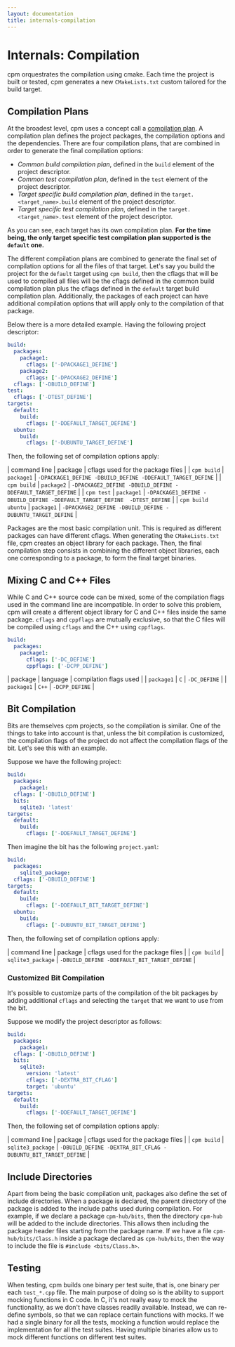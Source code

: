 ```yaml
---
layout: documentation
title: internals-compilation
---
```


# Internals: Compilation

cpm orquestrates the compilation using cmake. Each time the project is built or tested, cpm generates a new `CMakeLists.txt` custom tailored for the build target.

## Compilation Plans

At the broadest level, cpm uses a concept call a [compilation plan](/documentation/project-descriptor.html#compilation-plan). A compilation plan defines the project packages, the compilation options and the dependencies. There are four compilation plans, that are combined in order to generate the final compilation options:
  - *Common build compilation plan*, defined in the `build` element of the project descriptor.
  - *Common test compilation plan*, defined in the `test` element of the project descriptor.
  - *Target specific build compilation plan*, defined in the `target.<target_name>.build` element of the project descriptor.
  - *Target specific test compilation plan*, defined in the `target.<target_name>.test` element of the project descriptor.

As you can see, each target has its own compilation plan. **For the time being, the only target specific test compilation plan supported is the `default` one.**

The different compilation plans are combined to generate the final set of compilation options for all the files of that target. Let's say you build the project for the `default` target using `cpm build`, then the cflags that will be used to compiled all files will be the cflags defined in the common build compilation plan plus the cflags defined in the `default` target build compilation plan. Additionally, the packages of each project can have additional compilation options that will apply only to the compilation of that package. 

Below there is a more detailed example. Having the following project descriptor:

```yaml
build:
  packages:
    package1:
      cflags: ['-DPACKAGE1_DEFINE']
    package2:
      cflags: ['-DPACKAGE2_DEFINE']
  cflags: ['-DBUILD_DEFINE']
test:
  cflags: ['-DTEST_DEFINE']
targets:
  default:
    build:
      cflags: ['-DDEFAULT_TARGET_DEFINE']
  ubuntu:
    build:
      cflags: ['-DUBUNTU_TARGET_DEFINE']
```

Then, the following set of compilation options apply:

| command line | package | cflags used for the package files | 
| `cpm build` | `package1` | `-DPACKAGE1_DEFINE -DBUILD_DEFINE -DDEFAULT_TARGET_DEFINE` |
| `cpm build` | `package2` | `-DPACKAGE2_DEFINE -DBUILD_DEFINE -DDEFAULT_TARGET_DEFINE` |
| `cpm test` | `package1` | `-DPACKAGE1_DEFINE -DBUILD_DEFINE -DDEFAULT_TARGET_DEFINE  -DTEST_DEFINE` |
| `cpm build ubuntu` | `package1` | `-DPACKAGE2_DEFINE -DBUILD_DEFINE -DUBUNTU_TARGET_DEFINE` |

Packages are the most basic compilation unit. This is required as different packages can have different cflags. When generating the `CMakeLists.txt` file, cpm creates an object library for each package. Then, the final compilation step consists in combining the different object libraries, each one corresponding to a package, to form the final target binaries.

## Mixing C and C++ Files

While C and C++ source code can be mixed, some of the compilation flags used in the command line are incompatible. In order to solve this problem, cpm will create a different object library for C and C++ files inside the same package. `cflags` and `cppflags` are mutually exclusive, so that the C files will be compiled using `cflags` and the C++ using `cppflags`.

```yaml
build:
  packages:
    package1:
      cflags: ['-DC_DEFINE']
      cppflags: ['-DCPP_DEFINE']
```

| package | language | compilation flags used |
| `package1` | `C` | `-DC_DEFINE` |
| `package1` | `C++` | `-DCPP_DEFINE` |

## Bit Compilation

Bits are themselves cpm projects, so the compilation is similar. One of the things to take into account is that, unless the bit compilation is customized, the compilation flags of the project do not affect the compilation flags of the bit. Let's see this with an example. 

Suppose we have the following project:

```yaml
build:
  packages:
    package1:
  cflags: ['-DBUILD_DEFINE']
  bits:
    sqlite3: 'latest'
targets:
  default:
    build:
      cflags: ['-DDEFAULT_TARGET_DEFINE']
```

Then imagine the bit has the following `project.yaml`:

```yaml
build:
  packages:
    sqlite3_package:
  cflags: ['-DBUILD_DEFINE']
targets:
  default:
    build:
      cflags: ['-DDEFAULT_BIT_TARGET_DEFINE']
  ubuntu:
    build:
      cflags: ['-DUBUNTU_BIT_TARGET_DEFINE']
```

Then, the following set of compilation options apply:

| command line | package | cflags used for the package files | 
| `cpm build` | `sqlite3_package` | `-DBUILD_DEFINE -DDEFAULT_BIT_TARGET_DEFINE` |

### Customized Bit Compilation

It's possible to customize parts of the compilation of the bit packages by adding additional `cflags` and selecting the `target` that we want to use from the bit. 

Suppose we modify the project descriptor as follows:

```yaml
build:
  packages:
    package1:
  cflags: ['-DBUILD_DEFINE']
  bits:
    sqlite3:
      version: 'latest'
      cflags: ['-DEXTRA_BIT_CFLAG']
      target: 'ubuntu'
targets:
  default:
    build:
      cflags: ['-DDEFAULT_TARGET_DEFINE']
```

Then, the following set of compilation options apply:

| command line | package | cflags used for the package files | 
| `cpm build` | `sqlite3_package` | `-DBUILD_DEFINE -DEXTRA_BIT_CFLAG -DUBUNTU_BIT_TARGET_DEFINE` |

## Include Directories

Apart from being the basic compilation unit, packages also define the set of include directories. When a package is declared, the parent directory of the package is added to the include paths used during compilation. For example, if we declare a package `cpm-hub/bits`, then the directory `cpm-hub` will be added to the include directories. This allows then including the package header files starting from the package name. If we have a file `cpm-hub/bits/Class.h` inside a package declared as `cpm-hub/bits`, then the way to include the file is `#include <bits/Class.h>`.

## Testing

When testing, cpm builds one binary per test suite, that is, one binary per each `test_*.cpp` file. The main purpose of doing so is the ability to support mocking functions in C code. In C, it's not really easy to mock the functionality, as we don't have classes readily available. Instead, we can re-define symbols, so that we can replace certain functions with mocks. If we had a single binary for all the tests, mocking a function would replace the implementation for all the test suites. Having multiple binaries allow us to mock different functions on different test suites.
